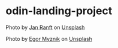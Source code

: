 # odin-landing-project

Photo by <a href="https://unsplash.com/@rokkon?utm_content=creditCopyText&utm_medium=referral&utm_source=unsplash">Jan Ranft</a> on <a href="https://unsplash.com/photos/clear-glass-bottles-in-brown-wooden-box-oduOp0RlPf8?utm_content=creditCopyText&utm_medium=referral&utm_source=unsplash">Unsplash</a>
  
Photo by <a href="https://unsplash.com/@vonshnauzer?utm_content=creditCopyText&utm_medium=referral&utm_source=unsplash">Egor Myznik</a> on <a href="https://unsplash.com/photos/clear-glass-jars-with-brown-and-white-stones-il09yirtKDg?utm_content=creditCopyText&utm_medium=referral&utm_source=unsplash">Unsplash</a>
  